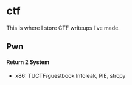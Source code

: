 # ctf

This is where I store CTF writeups I've made. 

## Pwn

#### Return 2 System
+ x86: TUCTF/guestbook  Infoleak, PIE, strcpy
